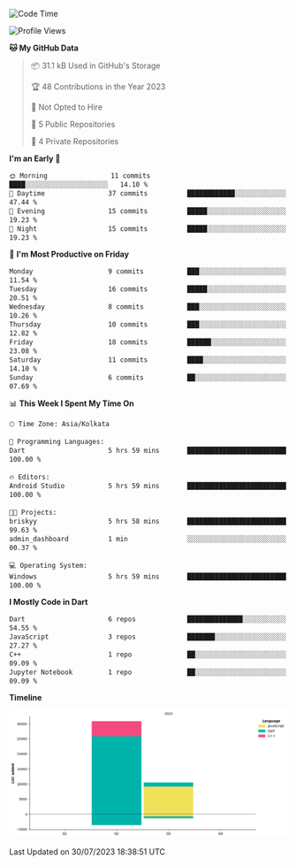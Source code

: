 <!--START_SECTION:waka-->
![Code Time](http://img.shields.io/badge/Code%20Time-129%20hrs%2018%20mins-blue)

![Profile Views](http://img.shields.io/badge/Profile%20Views-0-blue)

**🐱 My GitHub Data** 

> 📦 31.1 kB Used in GitHub's Storage 
 > 
> 🏆 48 Contributions in the Year 2023
 > 
> 🚫 Not Opted to Hire
 > 
> 📜 5 Public Repositories 
 > 
> 🔑 4 Private Repositories 
 > 
**I'm an Early 🐤** 

```text
🌞 Morning                11 commits          ████░░░░░░░░░░░░░░░░░░░░░   14.10 % 
🌆 Daytime                37 commits          ████████████░░░░░░░░░░░░░   47.44 % 
🌃 Evening                15 commits          █████░░░░░░░░░░░░░░░░░░░░   19.23 % 
🌙 Night                  15 commits          █████░░░░░░░░░░░░░░░░░░░░   19.23 % 
```
📅 **I'm Most Productive on Friday** 

```text
Monday                   9 commits           ███░░░░░░░░░░░░░░░░░░░░░░   11.54 % 
Tuesday                  16 commits          █████░░░░░░░░░░░░░░░░░░░░   20.51 % 
Wednesday                8 commits           ███░░░░░░░░░░░░░░░░░░░░░░   10.26 % 
Thursday                 10 commits          ███░░░░░░░░░░░░░░░░░░░░░░   12.82 % 
Friday                   18 commits          ██████░░░░░░░░░░░░░░░░░░░   23.08 % 
Saturday                 11 commits          ████░░░░░░░░░░░░░░░░░░░░░   14.10 % 
Sunday                   6 commits           ██░░░░░░░░░░░░░░░░░░░░░░░   07.69 % 
```


📊 **This Week I Spent My Time On** 

```text
🕑︎ Time Zone: Asia/Kolkata

💬 Programming Languages: 
Dart                     5 hrs 59 mins       █████████████████████████   100.00 % 

🔥 Editors: 
Android Studio           5 hrs 59 mins       █████████████████████████   100.00 % 

🐱‍💻 Projects: 
briskyy                  5 hrs 58 mins       █████████████████████████   99.63 % 
admin_dashboard          1 min               ░░░░░░░░░░░░░░░░░░░░░░░░░   00.37 % 

💻 Operating System: 
Windows                  5 hrs 59 mins       █████████████████████████   100.00 % 
```

**I Mostly Code in Dart** 

```text
Dart                     6 repos             ██████████████░░░░░░░░░░░   54.55 % 
JavaScript               3 repos             ███████░░░░░░░░░░░░░░░░░░   27.27 % 
C++                      1 repo              ██░░░░░░░░░░░░░░░░░░░░░░░   09.09 % 
Jupyter Notebook         1 repo              ██░░░░░░░░░░░░░░░░░░░░░░░   09.09 % 
```



**Timeline**

![Lines of Code chart](https://raw.githubusercontent.com/sairam030/sairam030/main/assets/bar_graph.png)


 Last Updated on 30/07/2023 18:38:51 UTC
<!--END_SECTION:waka-->
